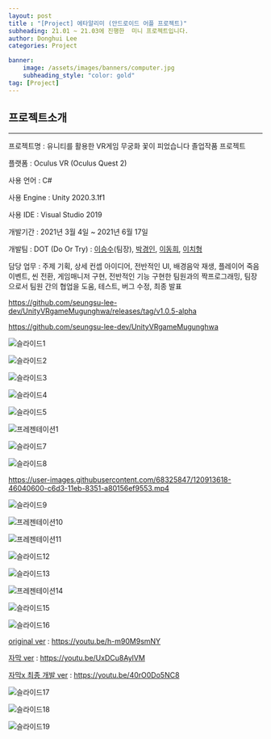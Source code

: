 ```yaml
---
layout: post
title : "[Project] 에타알리미 (안드로이드 어플 프로젝트)"
subheading: 21.01 ~ 21.03에 진행한  미니 프로젝트입니다.
author: Donghui Lee
categories: Project

banner:
    image: /assets/images/banners/computer.jpg
    subheading_style: "color: gold"
tag: [Project]
---
```


## 프로젝트소개

---

프로젝트명 : ﻿유니티를 활용한 VR게임 무궁화 꽃이 피었습니다 졸업작품 프로젝트

플랫폼 : Oculus VR (Oculus Quest 2)

사용 언어 : C#

사용 Engine : Unity 2020.3.1f1

사용 IDE : Visual Studio 2019

개발기간 : 2021년 3월 4일 ~ 2021년 6월 17일

개발팀 : DOT (Do Or Try) : [이승수](https://github.com/seungsu-lee-dev)(팀장), [박경인](https://github.com/igkrap), [이동희](https://github.com/bingdul), [이치형](https://github.com/ChiHyoungLee)

담당 업무 : 주제 기획, 상세 컨셉 아이디어, 전반적인 UI, 배경음악 재생, 플레이어 죽음이벤트, 씬 전환, 게임매니저 구현, 전반적인 기능 구현한 팀원과의 짝프로그래밍, 팀장으로서 팀원 간의 협업을 도움, 테스트, 버그 수정, 최종 발표

https://github.com/seungsu-lee-dev/UnityVRgameMugunghwa/releases/tag/v1.0.5-alpha

https://github.com/seungsu-lee-dev/UnityVRgameMugunghwa

![슬라이드1](https://user-images.githubusercontent.com/68325847/120886616-db4ac000-c629-11eb-97ca-7fa638003ae4.PNG)

![슬라이드2](https://user-images.githubusercontent.com/68325847/120886646-f74e6180-c629-11eb-84f1-abde4a004a27.PNG)

![슬라이드3](https://user-images.githubusercontent.com/68325847/120886649-fae1e880-c629-11eb-9fd9-301beba6b802.PNG)

![슬라이드4](https://user-images.githubusercontent.com/68325847/120886650-fcabac00-c629-11eb-9f30-165c12fb9c03.PNG)

![슬라이드5](https://user-images.githubusercontent.com/68325847/120886651-fddcd900-c629-11eb-9821-431e0ab8752b.PNG)

![프레젠테이션1](https://user-images.githubusercontent.com/68325847/120887729-8ca02480-c62f-11eb-8b95-47085e03afb0.gif)

![슬라이드7](https://user-images.githubusercontent.com/68325847/120886655-003f3300-c62a-11eb-8f48-096416fdcc9f.PNG)

![슬라이드8](https://user-images.githubusercontent.com/68325847/120886656-0208f680-c62a-11eb-8baa-d51da47ea531.PNG)

https://user-images.githubusercontent.com/68325847/120913618-46040600-c6d3-11eb-8351-a80156ef9553.mp4

![슬라이드9](https://user-images.githubusercontent.com/68325847/120886658-033a2380-c62a-11eb-941f-e34b73107890.PNG)

![프레젠테이션10](https://user-images.githubusercontent.com/68325847/120887751-a6416c00-c62f-11eb-857a-a98914142938.gif)

![프레젠테이션11](https://user-images.githubusercontent.com/68325847/120887759-ae99a700-c62f-11eb-8f51-762636af16d5.gif)

![슬라이드12](https://user-images.githubusercontent.com/68325847/120886665-08976e00-c62a-11eb-95b5-e26ddafee731.PNG)

![슬라이드13](https://user-images.githubusercontent.com/68325847/120886664-08976e00-c62a-11eb-84c7-367c6ae3d61a.PNG)

![프레젠테이션14](https://user-images.githubusercontent.com/68325847/120887766-b5281e80-c62f-11eb-84b4-4ed760a43c42.gif)

![슬라이드15](https://user-images.githubusercontent.com/68325847/120886669-0a613180-c62a-11eb-8ba8-88457316c7bd.PNG)

![슬라이드16](https://user-images.githubusercontent.com/68325847/120886672-0b925e80-c62a-11eb-9d42-c2c3a9527d58.PNG)

[original ver](https://youtu.be/h-m90M9smNY) : https://youtu.be/h-m90M9smNY

[자막 ver](https://youtu.be/UxDCu8AylVM) : https://youtu.be/UxDCu8AylVM
    
[자막x 최종 개발 ver](https://youtu.be/40rO0Do5NC8) : https://youtu.be/40rO0Do5NC8

![슬라이드17](https://user-images.githubusercontent.com/68325847/120886674-0cc38b80-c62a-11eb-9fcd-1e856749d4e0.PNG)

![슬라이드18](https://user-images.githubusercontent.com/68325847/120886676-0df4b880-c62a-11eb-8f7c-49e2abecbc9b.PNG)

![슬라이드19](https://user-images.githubusercontent.com/68325847/120886678-0f25e580-c62a-11eb-8c39-07e4458f8aa4.PNG)

